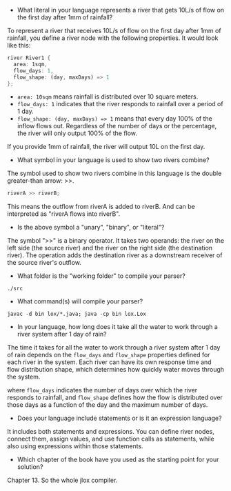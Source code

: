 -   What literal in your language represents a river that gets 10L/s of flow on the first day after 1mm of rainfall?

To represent a river that receives 10L/s of flow on the first day after 1mm of rainfall, you define a river node with the following properties. It would look like this:

```rust
river River1 {
  area: 1sqm,
  flow_days: 1,
  flow_shape: (day, maxDays) => 1
};
```

-   `area: 10sqm` means rainfall is distributed over 10 square meters.
-   `flow_days: 1` indicates that the river responds to rainfall over a period of 1 day.
-   `flow_shape: (day, maxDays) => 1` means that every day 100% of the inflow flows out. Regardless of the number of days or the percentage, the river will only output 100% of the flow.

If you provide 1mm of rainfall, the river will output 10L on the first day.

-   What symbol in your language is used to show two rivers combine?

The symbol used to show two rivers combine in this language is the double greater-than arrow: >>.

```rust
riverA >> riverB;
```

This means the outflow from riverA is added to riverB. And can be interpreted as "riverA flows into riverB".

-   Is the above symbol a "unary", "binary", or "literal"?

The symbol ">>" is a binary operator. It takes two operands: the river on the left side (the source river) and the river on the right side (the destination river). The operation adds the destination river as a downstream receiver of the source river's outflow.

-   What folder is the "working folder" to compile your parser?

`./src`

-   What command(s) will compile your parser?

`javac -d bin lox/*.java; java -cp bin lox.Lox`

-   In your language, how long does it take all the water to work through a river system after 1 day of rain?

The time it takes for all the water to work through a river system after 1 day of rain depends on the `flow_days` and `flow_shape` properties defined for each river in the system. Each river can have its own response time and flow distribution shape, which determines how quickly water moves through the system.

where `flow_days` indicates the number of days over which the river responds to rainfall, and `flow_shape` defines how the flow is distributed over those days as a function of the day and the maximum number of days.

-   Does your language include statements or is it an expression language?

It includes both statements and expressions. You can define river nodes, connect them, assign values, and use function calls as statements, while also using expressions within those statements.

-   Which chapter of the book have you used as the starting point for your solution?

Chapter 13. So the whole jlox compiler.
